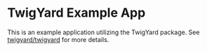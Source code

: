 # TwigYard Example App

This is an example application utilizing the TwigYard package. See [twigyard/twigyard](https://github.com/twigyard/twigyard) for more details.
